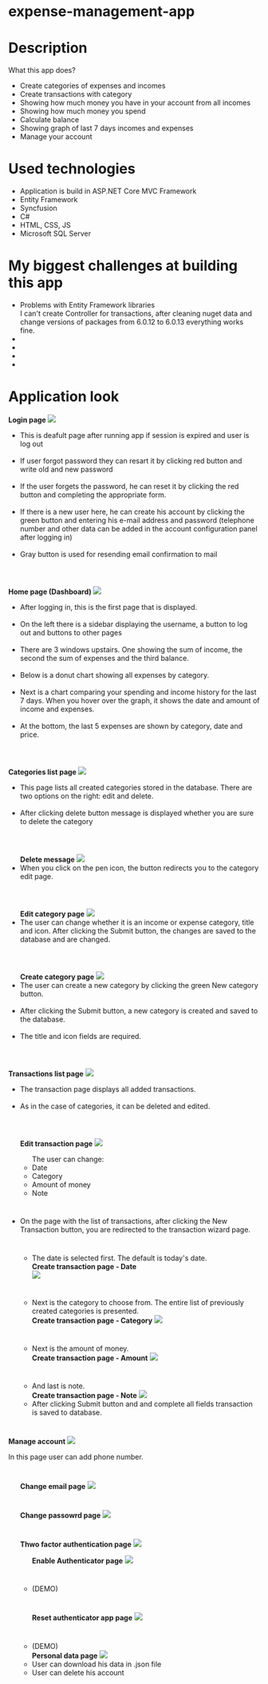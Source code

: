 # expense-management-app
 
<h1>Description</h1>
What this app does?
<ul>
 <li>Create categories of expenses and incomes</li>
 <li>Create transactions with category</li>
 <li>Showing how much money you have in your account from all incomes</li>
 <li>Showing how much money you spend</li>
 <li>Calculate balance</li>
 <li>Showing graph of last 7 days incomes and expenses</li>
 <li>Manage your account</li>
</ul>

<h1>Used technologies</h1>
<ul>
 <li>Application is build in ASP.NET Core MVC Framework</li>
 <li>Entity Framework</li>
 <li>Syncfusion</li>	
 <li>C#</li>
 <li>HTML, CSS, JS</li>
 <li>Microsoft SQL Server</li>
</ul>

<h1>My biggest challenges at building this app</h1>
<ul>
 <li>Problems with Entity Framework libraries</li>
 I can't create Controller for transactions, after cleaning nuget data and change versions of packages from 6.0.12 to 6.0.13 everything works fine.
 <li></li>
 <li></li>
 <li></li>
 <li></li>
</ul>

<h1>Application look</h1>
<b>Login page</b>
<img src="https://user-images.githubusercontent.com/101508780/215560591-6ea2cca8-8ae2-4cdf-820f-bf3eb1c27bd9.png"/>
<ul>
 <li>This is deafult page after running app if session is expired and user is log out</li><br/>
 <li>If user forgot password they can resart it by clicking red button and write old and new password</li><br/>
 <li>If the user forgets the password, he can reset it by clicking the red button and completing the appropriate form.</li><br/>
 <li>If there is a new user here, he can create his account by clicking the green button and entering his e-mail address and password (telephone number and other data can be added in the account configuration panel after logging in)
</li><br/>
 <li>Gray button is used for resending email confirmation to mail</li><br/>
</ul>
<h1></h1>
<b>Home page (Dashboard)</b>
<img src="https://user-images.githubusercontent.com/101508780/215774254-1bf68589-5160-47e7-9af6-74bd02d68b27.png"/>
<ul>
 <li>After logging in, this is the first page that is displayed.</li><br/>
 <li>On the left there is a sidebar displaying the username, a button to log out and buttons to other pages</li><br/>
 <li>There are 3 windows upstairs. One showing the sum of income, the second the sum of expenses and the third balance.</li><br/>
 <li>Below is a donut chart showing all expenses by category.</li><br/>
 <li>Next is a chart comparing your spending and income history for the last 7 days. When you hover over the graph, it shows the date and amount of income and expenses.</li><br/>
 <li>At the bottom, the last 5 expenses are shown by category, date and price.</li><br/>
</ul>
<h1></h1>
<b>Categories list page</b>
<img src="https://user-images.githubusercontent.com/101508780/215779500-302ff776-1e29-4e41-ba56-5f00b41efc20.png"/>
<ul>
 <li>This page lists all created categories stored in the database. There are two options on the right: edit and delete.</li><br/>
 <li>After clicking delete button message is displayed whether you are sure to delete the category</li><br/>
 <h1></h1>
  <b>Delete message</b>
  <img src="https://user-images.githubusercontent.com/101508780/215782783-7925651c-1d01-4795-be9f-a2d2233afd2b.png"/>
 <li>When you click on the pen icon, the button redirects you to the category edit page.</li><br/>
 <h1></h1>
 <b>Edit category page</b>
 <img src="https://user-images.githubusercontent.com/101508780/215785717-3110e431-6332-4242-9197-291e00c8a008.png"/>
 <li>The user can change whether it is an income or expense category, title and icon. After clicking the Submit button, the changes are saved to the database and are changed.
</li><br/>
 <h1></h1>
 <b>Create category page</b>
 <img src="https://user-images.githubusercontent.com/101508780/215793835-20379359-6563-4221-80c6-9e6437b31a6e.png"/>
 <li>The user can create a new category by clicking the green New category button.</li><br/>
 <li>After clicking the Submit button, a new category is created and saved to the database.</li><br/>
 <li>The title and icon fields are required.</li><br/>
</ul>
<h1></h1>
<b>Transactions list page</b>
<img src="https://user-images.githubusercontent.com/101508780/215800361-d96a57da-d127-4962-a9c1-fc4888468495.png"/>
<ul>
 <li>The transaction page displays all added transactions.</li><br/>
 <li>As in the case of categories, it can be deleted and edited.</li><br/>
 <h1></h1>
 <b>Edit transaction page</b>
 <img src="https://user-images.githubusercontent.com/101508780/215801934-41a2ab9e-4a43-4ca1-9162-5d37d004d192.png"/>
 <ul>The user can change:
  <li>Date</li>
  <li>Category</li>
  <li>Amount of money</li>
  <li>Note</li>
 </ul>
 <h1></h1>
 <li>On the page with the list of transactions, after clicking the New Transaction button, you are redirected to the transaction wizard page.</li>
 <ul>
  <h1></h1>
  <li>The date is selected first. The default is today's date.</li>
  <b>Create transaction page - Date</b><br/>
  <img src="https://user-images.githubusercontent.com/101508780/215812588-8b78bf64-1569-4a36-9a3c-df4c4f6bfdb9.png"/>
  <h1></h1>
  <li>Next is the category to choose from. The entire list of previously created categories is presented.</li>
  <b>Create transaction page - Category</b>
  <img src="https://user-images.githubusercontent.com/101508780/215813354-3f9b2a0f-9ea2-49b8-b4e8-d2ab7392dfc3.png"/>
  <h1></h1>
  <li>Next is the amount of money.</li>
  <b>Create transaction page - Amount</b>
  <img src="https://user-images.githubusercontent.com/101508780/215822192-5f0edad0-4d78-4803-83de-3dc03d93f39a.png"/>
  <h1></h1>
  <li>And last is note.</li>
  <b>Create transaction page - Note</b>
  <img src="https://user-images.githubusercontent.com/101508780/215822018-c7af3c69-c5c9-4454-a6b2-5543db1962e8.png"/>
  <li>After clicking Submit button and and complete all fields transaction is saved to database.</li>
 </ul>
</ul>
<h1></h1>
<b>Manage account</b>
<img src="https://user-images.githubusercontent.com/101508780/215824698-4b960a1f-3189-46cd-9a2a-d5777d48b557.png"/>
<p>In this page user can add phone number.</p>
<ul>
 <h1></h1>
 <b>Change email page</b>
 <img src="https://user-images.githubusercontent.com/101508780/215827783-2e4bf716-af10-4e55-b070-5bdfd5eca281.png"/>
 <h1></h1>
 <b>Change passowrd page</b>
 <img src="https://user-images.githubusercontent.com/101508780/215828200-d180b587-cfa4-45a2-9b96-aab9e48acf1c.png"/>
 <h1></h1>
 <b>Thwo factor authentication page</b>
 <img src="https://user-images.githubusercontent.com/101508780/215828606-908c96d4-b87a-4b1f-a64a-0fd15aba99e9.png"/>
 <ul>
  <b>Enable Authenticator page</b>
  <img src="https://user-images.githubusercontent.com/101508780/215829325-aa5d297c-7ecc-4558-a19b-923c036e3e1d.png"/>
  <h1></h1>
  <li>(DEMO)</li>
  <h1></h1>
  <b>Reset authenticator app page</b>
  <img src="https://user-images.githubusercontent.com/101508780/215829789-63625070-0d61-432d-b365-6964645e5125.png"/>
  <h1></h1>
  <li>(DEMO)</li>
  <b>Personal data page</b>
  <img src="https://user-images.githubusercontent.com/101508780/215830352-1accb3c4-5e90-425b-8c08-dad19f780cd5.png"/>
  <li>User can download his data in .json file</li>
  <li>User can delete his account</li>
 </ul>
</ul>
